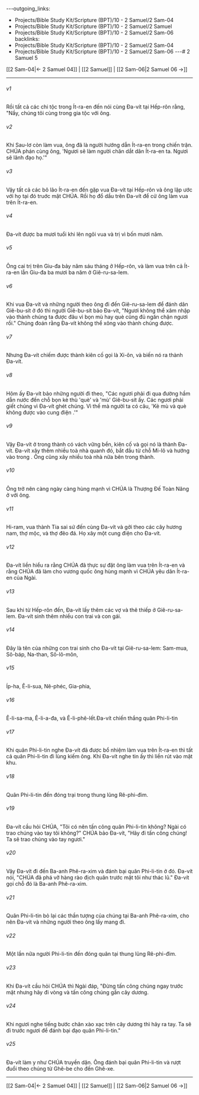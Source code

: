 ---outgoing_links:
  - Projects/Bible Study Kit/Scripture (BPT)/10 - 2 Samuel/2 Sam-04
  - Projects/Bible Study Kit/Scripture (BPT)/10 - 2 Samuel/2 Samuel
  - Projects/Bible Study Kit/Scripture (BPT)/10 - 2 Samuel/2 Sam-06
backlinks:
  - Projects/Bible Study Kit/Scripture (BPT)/10 - 2 Samuel/2 Sam-04
  - Projects/Bible Study Kit/Scripture (BPT)/10 - 2 Samuel/2 Sam-06
---# 2 Samuel 5

[[2 Sam-04|← 2 Samuel 04]] | [[2 Samuel]] | [[2 Sam-06|2 Samuel 06 →]]
***



###### v1 
Rồi tất cả các chi tộc trong Ít-ra-en đến nói cùng Đa-vít tại Hếp-rôn rằng, "Nầy, chúng tôi cùng trong gia tộc với ông. 

###### v2 
Khi Sau-lơ còn làm vua, ông đã là người hướng dẫn Ít-ra-en trong chiến trận. CHÚA phán cùng ông, 'Ngươi sẽ làm người chăn dắt dân Ít-ra-en ta. Ngươi sẽ lãnh đạo họ.'" 

###### v3 
Vậy tất cả các bô lão Ít-ra-en đến gặp vua Đa-vít tại Hếp-rôn và ông lập ước với họ tại đó truớc mặt CHÚA. Rồi họ đổ dầu trên Đa-vít để cử ông làm vua trên Ít-ra-en. 

###### v4 
Đa-vít được ba mươi tuổi khi lên ngôi vua và trị vì bốn mươi năm. 

###### v5 
Ông cai trị trên Giu-đa bảy năm sáu tháng ở Hếp-rôn, và làm vua trên cả Ít-ra-en lẫn Giu-đa ba mươi ba năm ở Giê-ru-sa-lem. 

###### v6 
Khi vua Đa-vít và những người theo ông đi đến Giê-ru-sa-lem để đánh dân Giê-bu-sít ở đó thì người Giê-bu-sít bảo Đa-vít, "Ngươi không thể xâm nhập vào thành chúng ta được đâu vì bọn mù hay què cũng đủ ngăn chận ngươi rồi." Chúng đoán rằng Đa-vít không thể xông vào thành chúng được. 

###### v7 
Nhưng Đa-vít chiếm được thành kiên cố gọi là Xi-ôn, và biến nó ra thành Đa-vít. 

###### v8 
Hôm ấy Đa-vít bảo những người đi theo, "Các ngươi phải đi qua đường hầm dẫn nước đến chỗ bọn kẻ thù 'què' và 'mù' Giê-bu-sít ấy. Các ngươi phải giết chúng vì Đa-vít ghét chúng. Vì thế mà người ta có câu, 'Kẻ mù và què không được vào cung điện .'" 

###### v9 
Vậy Đa-vít ở trong thành có vách vững bền, kiên cố và gọi nó là thành Đa-vít. Đa-vít xây thêm nhiều toà nhà quanh đó, bắt đầu từ chỗ Mi-lô và hướng vào trong . Ông cũng xây nhiều toà nhà nữa bên trong thành. 

###### v10 
Ông trở nên càng ngày càng hùng mạnh vì CHÚA là Thượng Đế Toàn Năng ở với ông. 

###### v11 
Hi-ram, vua thành Tia sai sứ đến cùng Đa-vít và gởi theo các cây hương nam, thợ mộc, và thợ đẽo đá. Họ xây một cung điện cho Đa-vít. 

###### v12 
Đa-vít liền hiểu ra rằng CHÚA đã thực sự đặt ông làm vua trên Ít-ra-en và rằng CHÚA đã làm cho vương quốc ông hùng mạnh vì CHÚA yêu dân Ít-ra-en của Ngài. 

###### v13 
Sau khi từ Hếp-rôn đến, Đa-vít lấy thêm các vợ và thê thiếp ở Giê-ru-sa-lem. Đa-vít sinh thêm nhiều con trai và con gái. 

###### v14 
Đây là tên của những con trai sinh cho Đa-vít tại Giê-ru-sa-lem: Sam-mua, Sô-báp, Na-than, Sô-lô-môn, 

###### v15 
Íp-ha, Ê-li-sua, Nê-phéc, Gia-phia, 

###### v16 
Ê-li-sa-ma, Ê-li-a-đa, và Ê-li-phê-lết.Đa-vít chiến thắng quân Phi-li-tin 

###### v17 
Khi quân Phi-li-tin nghe Đa-vít đã được bổ nhiệm làm vua trên Ít-ra-en thì tất cả quân Phi-li-tin đi lùng kiếm ông. Khi Đa-vít nghe tin ấy thì liền rút vào mật khu. 

###### v18 
Quân Phi-li-tin đến đóng trại trong thung lũng Rê-phi-đim. 

###### v19 
Đa-vít cầu hỏi CHÚA, "Tôi có nên tấn công quân Phi-li-tin không? Ngài có trao chúng vào tay tôi không?" CHÚA bảo Đa-vít, "Hãy đi tấn công chúng! Ta sẽ trao chúng vào tay ngươi." 

###### v20 
Vậy Đa-vít đi đến Ba-anh Phê-ra-xim và đánh bại quân Phi-li-tin ở đó. Đa-vít nói, "CHÚA đã phá vỡ hàng rào địch quân trước mặt tôi như thác lũ." Đa-vít gọi chỗ đó là Ba-anh Phê-ra-xim. 

###### v21 
Quân Phi-li-tin bỏ lại các thần tượng của chúng tại Ba-anh Phê-ra-xim, cho nên Đa-vít và những người theo ông lấy mang đi. 

###### v22 
Một lần nữa người Phi-li-tin đến đóng quân tại thung lũng Rê-phi-đim. 

###### v23 
Khi Đa-vít cầu hỏi CHÚA thì Ngài đáp, "Đừng tấn công chúng ngay trước mặt nhưng hãy đi vòng và tấn công chúng gần cây dương. 

###### v24 
Khi ngươi nghe tiếng bước chân xào xạc trên cây dương thì hãy ra tay. Ta sẽ đi trước ngươi để đánh bại đạo quân Phi-li-tin." 

###### v25 
Đa-vít làm y như CHÚA truyền dặn. Ông đánh bại quân Phi-li-tin và rượt đuổi theo chúng từ Ghê-be cho đến Ghê-xe.

***
[[2 Sam-04|← 2 Samuel 04]] | [[2 Samuel]] | [[2 Sam-06|2 Samuel 06 →]]
